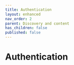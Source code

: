 ```yaml
---
title: Authentication
layout: enhanced
nav_order: 2
parent: Discovery and content
has_children: false
published: false
---
```


# Authentication
